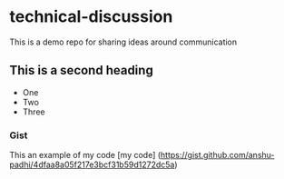 # technical-discussion
This is a demo repo for sharing ideas around communication 

## This is a second heading 
* One
* Two
* Three

### Gist

This an example of my code [my code] (https://gist.github.com/anshu-padhi/4dfaa8a05f217e3bcf31b59d1272dc5a)
